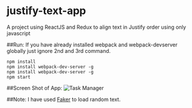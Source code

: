 # justify-text-app
A project using ReactJS and Redux to align text in Justify order using only javascript

##Run:
If you have already installed webpack and webpack-devserver globally just ignore 2nd and 3rd command.
```
npm install
npm install webpack-dev-server -g
npm install webpack-dev-server -g
npm start
```
##Screen Shot of App:
![Task Manager](https://raw.githubusercontent.com/rbrahul/desktop-app-using-electron-react/master/task-manager-using-electron-react.png "Task Manager built with Electron and ReactJS")

##Note: 
I have used [Faker](https://github.com/marak/Faker.js) to load random text.
